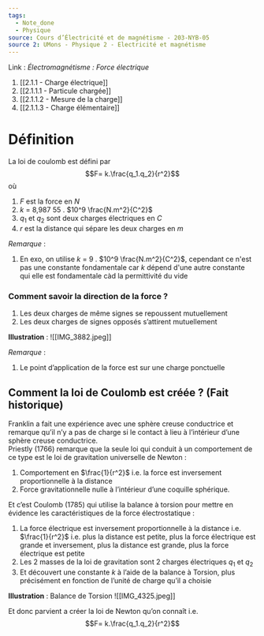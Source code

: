 ```yaml
---
tags:
  - Note_done
  - Physique
source: Cours d’Électricité et de magnétisme - 203-NYB-05
source 2: UMons - Physique 2 - Electricité et magnétisme
---
```


Link :
_Électromagnétisme : Force électrique_
1. [[2.1.1 - Charge électrique]]
2. [[2.1.1.1 - Particule chargée]]
3. [[2.1.1.2 - Mesure de la charge]]
4. [[2.1.1.3 - Charge élémentaire]]

# Définition
La loi de coulomb est défini par $$F= k.\frac{q_1.q_2}{r^2}$$ où 
1. $F$ est la force en $N$
2. $k$ = 8,987 55 . $10^9 \frac{N.m^2}{C^2}$
3. $q_1$ et $q_2$ sont deux charges électriques en $C$
4. $r$ est la distance qui sépare les deux charges en $m$ 

_Remarque_ :
1. En exo, on utilise $k$ = 9 . $10^9 \frac{N.m^2}{C^2}$, cependant ce n'est pas une constante fondamentale car $k$ dépend d'une autre constante qui elle est fondamentale càd la permittivité du vide
### Comment savoir la direction de la force ? 
1. Les deux charges de même signes se repoussent mutuellement 
2. Les deux charges de signes opposés s’attirent mutuellement 

**Illustration** :
![[IMG_3882.jpeg]]

_Remarque_ :
1. Le point d’application de la force est sur une charge ponctuelle

## Comment la loi de Coulomb est créée ? (Fait historique)
Franklin a fait une expérience avec une sphère creuse conductrice et remarque qu’il n’y a pas de charge si le contact à lieu à l’intérieur d’une sphère creuse conductrice. 
\
Priestly (1766) remarque que la seule loi qui conduit à un comportement de ce type est le loi de gravitation universelle de Newton :
1. Comportement en $\frac{1}{r^2}$ i.e. la force est inversement proportionnelle à la distance 
2. Force gravitationnelle nulle à l’intérieur d’une coquille sphérique.

Et c’est Coulomb (1785) qui utilise la balance à torsion pour mettre en évidence les caractéristiques de la force électrostatique :
1. La force électrique est inversement proportionnelle à la distance i.e. $\frac{1}{r^2}$ i.e. plus la distance est petite, plus la force électrique est grande et inversement, plus la distance est grande, plus la force électrique est petite
2. Les 2 masses de la loi de gravitation sont 2 charges électriques $q_1$ et $q_2$ 
3. Et découvert une constante $k$ à l’aide de la balance à Torsion, plus précisément en fonction de l’unité de charge qu’il a choisie

**Illustration** : Balance de Torsion ![[IMG_4325.jpeg]]

Et donc parvient a créer la loi de Newton qu’on connaît i.e. $$F= k.\frac{q_1.q_2}{r^2}$$